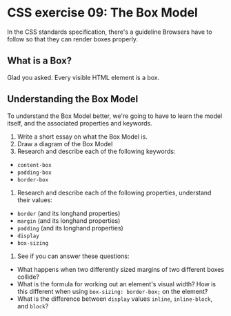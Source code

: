 # CSS exercise 09: The Box Model

In the CSS standards specification, there's a guideline Browsers have to follow so that they can render boxes properly.

## What is a Box?

Glad you asked. Every visible HTML element is a box.

## Understanding the Box Model

To understand the Box Model better, we're going to have to learn the model itself, and the associated properties and keywords.

1. Write a short essay on what the Box Model is.
1. Draw a diagram of the Box Model
1. Research and describe each of the following keywords:
  - `content-box`
  - `padding-box`
  - `border-box`
1. Research and describe each of the following properties, understand their values:
  - `border` (and its longhand properties)
  - `margin` (and its longhand properties)
  - `padding` (and its longhand properties)
  - `display`
  - `box-sizing`
1. See if you can answer these questions:
  - What happens when two differently sized margins of two different boxes collide?
  - What is the formula for working out an element's visual width? How is this different when using `box-sizing: border-box;` on the element?
  - What is the difference between `display` values `inline`, `inline-block`, and `block`?
